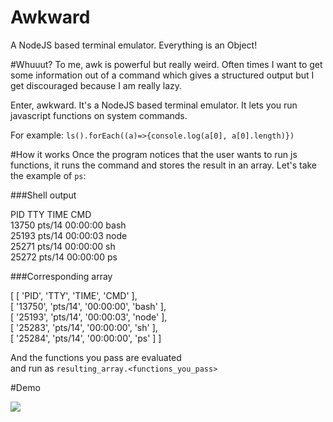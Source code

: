 # Awkward
A NodeJS based terminal emulator. Everything is an Object!

#Whuuut?
To me, awk is powerful but really weird. Often times I want to get some information
out of a command which gives a structured output but I get discouraged because
I am really lazy.

Enter, awkward. It's a NodeJS based terminal emulator. It lets you run
javascript functions on system commands.

For example:
`ls().forEach((a)=>{console.log(a[0], a[0].length)})`

#How it works
Once the program notices that the user wants to run js functions, it runs the command
and stores the result in an array. Let's take the example of `ps`:

###Shell output

PID TTY          TIME CMD
<br/>
13750 pts/14   00:00:00 bash
<br/>
25193 pts/14   00:00:03 node
<br/>
25271 pts/14   00:00:00 sh
<br/>
25272 pts/14   00:00:00 ps


###Corresponding array

[ [ 'PID', 'TTY', 'TIME', 'CMD' ],
<br/>
[ '13750', 'pts/14', '00:00:00', 'bash' ],
<br/>
[ '25193', 'pts/14', '00:00:03', 'node' ],
<br/>
[ '25283', 'pts/14', '00:00:00', 'sh' ],
<br/>
[ '25284', 'pts/14', '00:00:00', 'ps' ] ]


And the functions you pass are evaluated
<br/>
and run as `resulting_array.<functions_you_pass>`

#Demo

![](http://i.imgur.com/yGgzNWQ.png)
